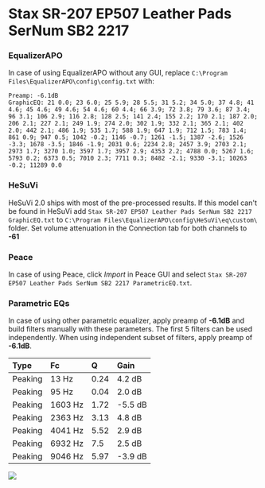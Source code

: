 # Stax SR-207 EP507 Leather Pads SerNum SB2 2217

### EqualizerAPO
In case of using EqualizerAPO without any GUI, replace `C:\Program Files\EqualizerAPO\config\config.txt`
with:
```
Preamp: -6.1dB
GraphicEQ: 21 0.0; 23 6.0; 25 5.9; 28 5.5; 31 5.2; 34 5.0; 37 4.8; 41 4.6; 45 4.6; 49 4.6; 54 4.6; 60 4.4; 66 3.9; 72 3.8; 79 3.6; 87 3.4; 96 3.1; 106 2.9; 116 2.8; 128 2.5; 141 2.4; 155 2.2; 170 2.1; 187 2.0; 206 2.1; 227 2.1; 249 1.9; 274 2.0; 302 1.9; 332 2.1; 365 2.1; 402 2.0; 442 2.1; 486 1.9; 535 1.7; 588 1.9; 647 1.9; 712 1.5; 783 1.4; 861 0.9; 947 0.5; 1042 -0.2; 1146 -0.7; 1261 -1.5; 1387 -2.6; 1526 -3.3; 1678 -3.5; 1846 -1.9; 2031 0.6; 2234 2.8; 2457 3.9; 2703 2.1; 2973 1.7; 3270 1.0; 3597 1.7; 3957 2.9; 4353 2.2; 4788 0.0; 5267 1.6; 5793 0.2; 6373 0.5; 7010 2.3; 7711 0.3; 8482 -2.1; 9330 -3.1; 10263 -0.2; 11289 0.0
```

### HeSuVi
HeSuVi 2.0 ships with most of the pre-processed results. If this model can't be found in HeSuVi add
`Stax SR-207 EP507 Leather Pads SerNum SB2 2217 GraphicEQ.txt` to `C:\Program Files\EqualizerAPO\config\HeSuVi\eq\custom\` folder.
Set volume attenuation in the Connection tab for both channels to **-61**

### Peace
In case of using Peace, click *Import* in Peace GUI and select `Stax SR-207 EP507 Leather Pads SerNum SB2 2217 ParametricEQ.txt`.

### Parametric EQs
In case of using other parametric equalizer, apply preamp of **-6.1dB** and build filters manually
with these parameters. The first 5 filters can be used independently.
When using independent subset of filters, apply preamp of **-6.1dB**.

| Type    | Fc      |    Q | Gain    |
|:--------|:--------|:-----|:--------|
| Peaking | 13 Hz   | 0.24 | 4.2 dB  |
| Peaking | 95 Hz   | 0.04 | 2.0 dB  |
| Peaking | 1603 Hz | 1.72 | -5.5 dB |
| Peaking | 2363 Hz | 3.13 | 4.8 dB  |
| Peaking | 4041 Hz | 5.52 | 2.9 dB  |
| Peaking | 6932 Hz | 7.5  | 2.5 dB  |
| Peaking | 9046 Hz | 5.97 | -3.9 dB |

![](https://raw.githubusercontent.com/jaakkopasanen/AutoEq/master/results/innerfidelity/sbaf-serious/Stax%20SR-207%20EP507%20Leather%20Pads%20SerNum%20SB2%202217/Stax%20SR-207%20EP507%20Leather%20Pads%20SerNum%20SB2%202217.png)